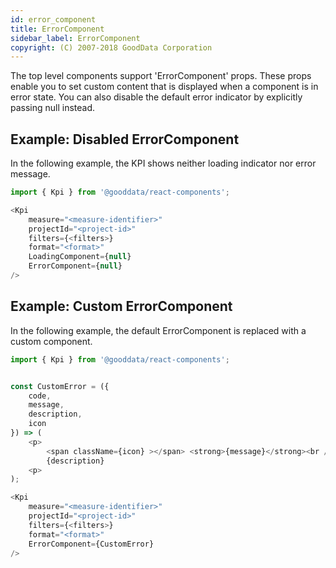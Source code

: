 ```yaml
---
id: error_component
title: ErrorComponent
sidebar_label: ErrorComponent
copyright: (C) 2007-2018 GoodData Corporation
---
```


The top level components support 'ErrorComponent' props. These props enable you to set custom content that is displayed when a component is in error state. You can also disable the default error indicator by explicitly passing null instead.

## Example: Disabled ErrorComponent

In the following example, the KPI shows neither loading indicator nor error message.

```javascript
import { Kpi } from '@gooddata/react-components';

<Kpi
    measure="<measure-identifier>"
    projectId="<project-id>"
    filters={<filters>}
    format="<format>"
    LoadingComponent={null}
    ErrorComponent={null}
/>
```

## Example: Custom ErrorComponent

In the following example, the default ErrorComponent is replaced with a custom component.

```javascript
import { Kpi } from '@gooddata/react-components';


const CustomError = ({
    code,
    message,
    description,
    icon
}) => (
    <p>
        <span className={icon} ></span> <strong>{message}</strong><br />
        {description}
    <p>
);

<Kpi
    measure="<measure-identifier>"
    projectId="<project-id>"
    filters={<filters>}
    format="<format>"
    ErrorComponent={CustomError}
/>
```
